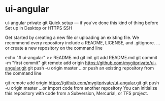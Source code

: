 # ui-angular
ui-angular private git
Quick setup — if you’ve done this kind of thing before
 Set up in Desktop 
or 
HTTPS 
SSH 
 
 
Get started by creating a new file or uploading an existing file. We recommend every repository include a README, LICENSE, and .gitignore. 
…or create a new repository on the command line
 
echo "# ui-angular" >> README.md
git init
git add README.md
git commit -m "first commit"
git remote add origin https://github.com/mygitprivate/ui-angular.git
git push -u origin master
…or push an existing repository from the command line
 
git remote add origin https://github.com/mygitprivate/ui-angular.git
git push -u origin master
…or import code from another repository
You can initialize this repository with code from a Subversion, Mercurial, or TFS project.

